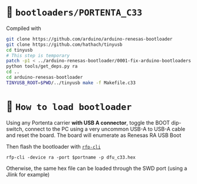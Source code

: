 :floppy_disk: `bootloaders/PORTENTA_C33`
====================================
Compiled with
```bash
git clone https://github.com/arduino/arduino-renesas-bootloader
git clone https://github.com/hathach/tinyusb
cd tinyusb
# This step is temporary
patch -p1 < ../arduino-renesas-bootloader/0001-fix-arduino-bootloaders.patch
python tools/get_deps.py ra
cd ..
cd arduino-renesas-bootloader
TINYUSB_ROOT=$PWD/../tinyusb make -f Makefile.c33 
```

:rocket: `How to load bootloader`
====================================

Using any Portenta carrier **with USB A connector**, toggle the BOOT dip-switch, connect to the PC using a very uncommon USB-A to USB-A cable and reset the board. 
The board will enumerate as Renesas RA USB Boot

Then flash the bootloader with [`rfp-cli`](https://www.renesas.com/us/en/software-tool/renesas-flash-programmer-programming-gui#download)
```
rfp-cli -device ra -port $portname -p dfu_c33.hex
```

Otherwise, the same hex file can be loaded through the SWD port (using a Jlink for example)

